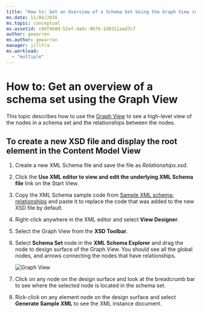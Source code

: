 ```yaml
---
title: "How to: Get an Overview of a Schema Set Using the Graph View in XML Schema Designer"
ms.date: 11/04/2016
ms.topic: conceptual
ms.assetid: c0df4b0d-52ef-4a6c-9676-1d8311aad7c7
author: gewarren
ms.author: gewarren
manager: jillfra
ms.workload:
  - "multiple"
---
```

# How to: Get an overview of a schema set using the Graph View

This topic describes how to use the [Graph View](../xml-tools/graph-view.md) to see a high-level view of the nodes in a schema set and the relationships between the nodes.

## To create a new XSD file and display the root element in the Content Model View

1.  Create a new XML Schema file and save the file as *Relationships.xsd*.

2.  Click the **Use XML editor to view and edit the underlying XML Schema file** link on the Start View.

3.  Copy the XML Schema sample code from [Sample XML schema: relationships](../xml-tools/sample-xsd-file-relationships.md) and paste it to replace the code that was added to the new XSD file by default.

4.  Right-click anywhere in the XML editor and select **View Designer**.

5.  Select the Graph View from the **XSD Toolbar**.

6.  Select **Schema Set** node in the **XML Schema Explorer** and drag the node to design surface of the Graph View. You should see all the global nodes, and arrows connecting the nodes that have relationships.

     ![Graph View](../xml-tools/media/relationshipingraphview.gif)

7.  Click on any node on the design surface and look at the breadcrumb bar to see where the selected node is located in the schema set.

8.  Rick-click on any element node on the design surface and select **Generate Sample XML** to see the XML instance document.
